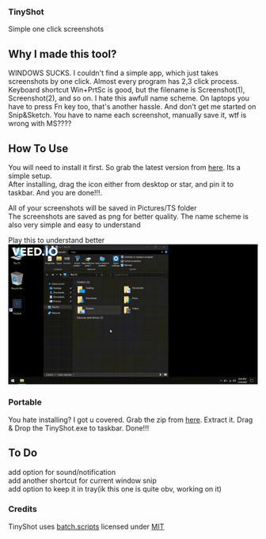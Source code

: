 ### TinyShot
Simple one click screenshots

## Why I made this tool?  
WINDOWS SUCKS. I couldn't find a simple app, which just takes screenshots by one click. Almost every program has 2,3 click process. Keyboard shortcut Win+PrtSc is good, but the filename is Screenshot(1), Screenshot(2), and so on. I hate this awfull name scheme. On laptops you have to press Fn key too, that's another hassle. And don't get me started on Snip&Sketch. You have to name each screenshot, manually save it, wtf is wrong with MS????

## How To Use  
You will need to install it first. So grab the latest version from [here](https://github.com/gusmeadows/TinyShot/releases). Its a simple setup.  
After installing, drag the icon either from desktop or star, and pin it to taskbar. And you are done!!!.


All of your screenshots will be saved in Pictures/TS folder  
The screenshots are saved as png for better quality. The name scheme is also very simple and easy to understand

Play this to understand better  
![gif guide](https://github.com/gusmeadows/TinyShot/raw/main/instructions.gif)

### Portable  
You hate installing? I got u covered. Grab the zip from [here](https://github.com/gusmeadows/TinyShot/releases). Extract it. Drag & Drop the TinyShot.exe to taskbar. Done!!!

## To Do  
add option for sound/notification  
add another shortcut for current window snip  
add option to keep it in tray(ik this one is quite obv, working on it)

### Credits  
TinyShot uses [batch.scripts](https://github.com/npocmaka/batch.scripts) licensed under [MIT](https://github.com/npocmaka/batch.scripts/blob/master/LICENSE)

